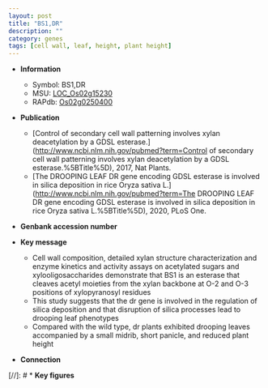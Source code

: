 ```yaml
---
layout: post
title: "BS1,DR"
description: ""
category: genes
tags: [cell wall, leaf, height, plant height]
---
```


* **Information**  
    + Symbol: BS1,DR  
    + MSU: [LOC_Os02g15230](http://rice.plantbiology.msu.edu/cgi-bin/ORF_infopage.cgi?orf=LOC_Os02g15230)  
    + RAPdb: [Os02g0250400](http://rapdb.dna.affrc.go.jp/viewer/gbrowse_details/irgsp1?name=Os02g0250400)  

* **Publication**  
    + [Control of secondary cell wall patterning involves xylan deacetylation by a GDSL esterase.](http://www.ncbi.nlm.nih.gov/pubmed?term=Control of secondary cell wall patterning involves xylan deacetylation by a GDSL esterase.%5BTitle%5D), 2017, Nat Plants.
    + [The DROOPING LEAF DR gene encoding GDSL esterase is involved in silica deposition in rice Oryza sativa L.](http://www.ncbi.nlm.nih.gov/pubmed?term=The DROOPING LEAF DR gene encoding GDSL esterase is involved in silica deposition in rice Oryza sativa L.%5BTitle%5D), 2020, PLoS One.

* **Genbank accession number**  

* **Key message**  
    + Cell wall composition, detailed xylan structure characterization and enzyme kinetics and activity assays on acetylated sugars and xylooligosaccharides demonstrate that BS1 is an esterase that cleaves acetyl moieties from the xylan backbone at O-2 and O-3 positions of xylopyranosyl residues
    + This study suggests that the dr gene is involved in the regulation of silica deposition and that disruption of silica processes lead to drooping leaf phenotypes
    + Compared with the wild type, dr plants exhibited drooping leaves accompanied by a small midrib, short panicle, and reduced plant height

* **Connection**  

[//]: # * **Key figures**  


